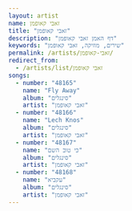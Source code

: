 ```yaml
---
layout: artist
name: זאבי קאופמן
title: "זאבי קאופמן"
description: "דף האמן זאבי קאופמן"
keywords: "שירים, מוזיקה, זאבי קאופמן"
permalink: /artists/זאבי-קאופמן/
redirect_from:
  - /artists/list/זאבי קאופמן
songs:
  - number: "48165"
    name: "Fly Away"
    album: "סינגלים"
    artist: "זאבי קאופמן"
  - number: "48166"
    name: "Lech Knos"
    album: "סינגלים"
    artist: "זאבי קאופמן"
  - number: "48167"
    name: "כי טוב השם"
    album: "סינגלים"
    artist: "זאבי קאופמן"
  - number: "48168"
    name: "עקביא"
    album: "סינגלים"
    artist: "זאבי קאופמן"
---
```

